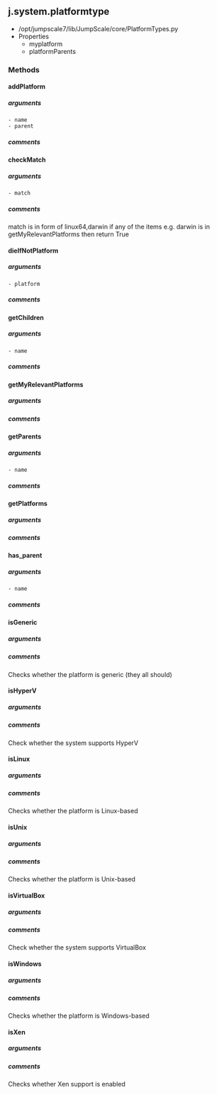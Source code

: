 ## j.system.platformtype

- /opt/jumpscale7/lib/JumpScale/core/PlatformTypes.py
- Properties
    - myplatform
    - platformParents

### Methods

#### addPlatform 
##### arguments

    - name
    - parent

##### comments

#### checkMatch 
##### arguments

    - match

##### comments

match is in form of linux64,darwin
if any of the items e.g. darwin is in getMyRelevantPlatforms then return True

#### dieIfNotPlatform 
##### arguments

    - platform

##### comments

#### getChildren 
##### arguments

    - name

##### comments

#### getMyRelevantPlatforms 
##### arguments

##### comments

#### getParents 
##### arguments

    - name

##### comments

#### getPlatforms 
##### arguments

##### comments

#### has_parent 
##### arguments

    - name

##### comments

#### isGeneric 
##### arguments

##### comments

Checks whether the platform is generic (they all should)

#### isHyperV 
##### arguments

##### comments

Check whether the system supports HyperV

#### isLinux 
##### arguments

##### comments

Checks whether the platform is Linux-based

#### isUnix 
##### arguments

##### comments

Checks whether the platform is Unix-based

#### isVirtualBox 
##### arguments

##### comments

Check whether the system supports VirtualBox

#### isWindows 
##### arguments

##### comments

Checks whether the platform is Windows-based

#### isXen 
##### arguments

##### comments

Checks whether Xen support is enabled

